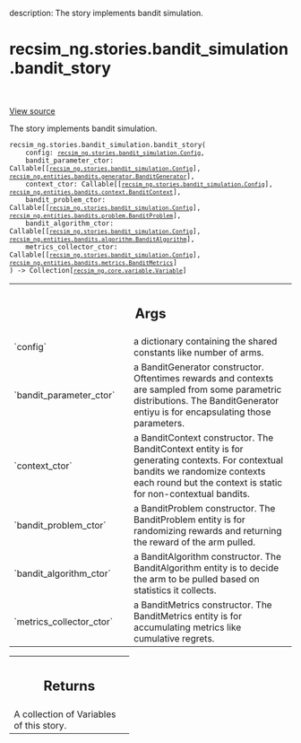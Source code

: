 description: The story implements bandit simulation.

<div itemscope itemtype="http://developers.google.com/ReferenceObject">
<meta itemprop="name" content="recsim_ng.stories.bandit_simulation.bandit_story" />
<meta itemprop="path" content="Stable" />
</div>

# recsim_ng.stories.bandit_simulation.bandit_story

<!-- Insert buttons and diff -->

<table class="tfo-notebook-buttons tfo-api nocontent" align="left">

</table>

<a target="_blank" href="https://github.com/google-research/recsim_ng/tree/master/recsim_ng/stories/bandit_simulation.py">View
source</a>

The story implements bandit simulation.

<pre class="devsite-click-to-copy prettyprint lang-py tfo-signature-link">
<code>recsim_ng.stories.bandit_simulation.bandit_story(
    config: <a href="../../../recsim_ng/stories/bandit_simulation/Config.md"><code>recsim_ng.stories.bandit_simulation.Config</code></a>,
    bandit_parameter_ctor: Callable[[<a href="../../../recsim_ng/stories/bandit_simulation/Config.md"><code>recsim_ng.stories.bandit_simulation.Config</code></a>], <a href="../../../recsim_ng/entities/bandits/generator/BanditGenerator.md"><code>recsim_ng.entities.bandits.generator.BanditGenerator</code></a>],
    context_ctor: Callable[[<a href="../../../recsim_ng/stories/bandit_simulation/Config.md"><code>recsim_ng.stories.bandit_simulation.Config</code></a>], <a href="../../../recsim_ng/entities/bandits/context/BanditContext.md"><code>recsim_ng.entities.bandits.context.BanditContext</code></a>],
    bandit_problem_ctor: Callable[[<a href="../../../recsim_ng/stories/bandit_simulation/Config.md"><code>recsim_ng.stories.bandit_simulation.Config</code></a>], <a href="../../../recsim_ng/entities/bandits/problem/BanditProblem.md"><code>recsim_ng.entities.bandits.problem.BanditProblem</code></a>],
    bandit_algorithm_ctor: Callable[[<a href="../../../recsim_ng/stories/bandit_simulation/Config.md"><code>recsim_ng.stories.bandit_simulation.Config</code></a>], <a href="../../../recsim_ng/entities/bandits/algorithm/BanditAlgorithm.md"><code>recsim_ng.entities.bandits.algorithm.BanditAlgorithm</code></a>],
    metrics_collector_ctor: Callable[[<a href="../../../recsim_ng/stories/bandit_simulation/Config.md"><code>recsim_ng.stories.bandit_simulation.Config</code></a>], <a href="../../../recsim_ng/entities/bandits/metrics/BanditMetrics.md"><code>recsim_ng.entities.bandits.metrics.BanditMetrics</code></a>]
) -> Collection[<a href="../../../recsim_ng/core/variable/Variable.md"><code>recsim_ng.core.variable.Variable</code></a>]
</code></pre>

<!-- Placeholder for "Used in" -->
<!-- Tabular view -->

 <table class="responsive fixed orange">
<colgroup><col width="214px"><col></colgroup>
<tr><th colspan="2"><h2 class="add-link">Args</h2></th></tr>

<tr>
<td>
`config`
</td>
<td>
a dictionary containing the shared constants like number of arms.
</td>
</tr><tr>
<td>
`bandit_parameter_ctor`
</td>
<td>
a BanditGenerator constructor. Oftentimes rewards and
contexts are sampled from some parametric distributions. The
BanditGenerator entiyu is for encapsulating those parameters.
</td>
</tr><tr>
<td>
`context_ctor`
</td>
<td>
a BanditContext constructor. The BanditContext entity is for
generating contexts. For contextual bandits we randomize contexts each
round but the context is static for non-contextual bandits.
</td>
</tr><tr>
<td>
`bandit_problem_ctor`
</td>
<td>
a BanditProblem constructor. The BanditProblem entity
is for randomizing rewards and returning the reward of the arm pulled.
</td>
</tr><tr>
<td>
`bandit_algorithm_ctor`
</td>
<td>
a BanditAlgorithm constructor. The BanditAlgorithm
entity is to decide the arm to be pulled based on statistics it collects.
</td>
</tr><tr>
<td>
`metrics_collector_ctor`
</td>
<td>
a BanditMetrics constructor. The BanditMetrics
entity is for accumulating metrics like cumulative regrets.
</td>
</tr>
</table>

<!-- Tabular view -->

 <table class="responsive fixed orange">
<colgroup><col width="214px"><col></colgroup>
<tr><th colspan="2"><h2 class="add-link">Returns</h2></th></tr>
<tr class="alt">
<td colspan="2">
A collection of Variables of this story.
</td>
</tr>

</table>

